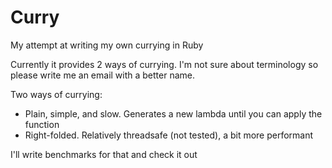 # Curry

My attempt at writing my own currying in Ruby

Currently it provides 2 ways of currying. I'm not sure about terminology so please write me an email with a better name.

Two ways of currying:

* Plain, simple, and slow. Generates a new lambda until you can apply the function
* Right-folded. Relatively threadsafe (not tested), a bit more performant

I'll write benchmarks for that and check it out


